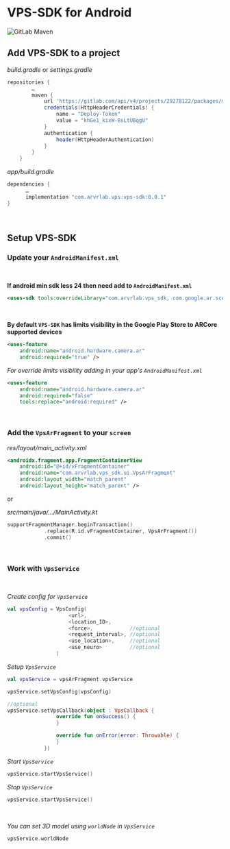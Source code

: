 VPS-SDK for Android
====================================

![GitLab Maven](https://img.shields.io/static/v1?label=Gitlab%20Maven&message=v.0.0.1&color=success&style=flat)

## Add VPS-SDK to a project

*build.gradle* or *settings.gradle*
```gradle
repositories {
        …
        maven {
            url 'https://gitlab.com/api/v4/projects/29278122/packages/maven'
            credentials(HttpHeaderCredentials) {
                name = "Deploy-Token"
                value = "khGe1_kixW-8sLtUBqgU"
            }
            authentication {
                header(HttpHeaderAuthentication)
            }
        }
    }
```

*app/build.gradle*
```gradle
dependencies {
      …
      implementation "com.arvrlab.vps:vps-sdk:0.0.1"
}
```

<br/>

## Setup VPS-SDK

### Update your `AndroidManifest.xml`

<br/>

**If android min sdk less 24 then need add to `AndroidManifest.xml`**

```xml
<uses-sdk tools:overrideLibrary="com.arvrlab.vps_sdk, com.google.ar.sceneform.ux" />
```

<br/>

**By default `VPS-SDK` has limits visibility in the Google Play Store to ARCore supported devices**

```xml
<uses-feature
    android:name="android.hardware.camera.ar"
    android:required="true" />
```

*For override limits visibility adding in your app's `AndroidManifest.xml`*

```xml
<uses-feature
    android:name="android.hardware.camera.ar"
    android:required="false"
    tools:replace="android:required" />
```

<br/>

### Add the `VpsArFragment` to your `screen`
*res/layout/main_activity.xml*
```xml
<androidx.fragment.app.FragmentContainerView
    android:id="@+id/vFragmentContainer"
    android:name="com.arvrlab.vps_sdk.ui.VpsArFragment"
    android:layout_width="match_parent"
    android:layout_height="match_parent" />
```
or

*src/main/java/…/MainActivity.kt*
```kotlin
supportFragmentManager.beginTransaction()
            .replace(R.id.vFragmentContainer, VpsArFragment())
            .commit()
```

<br/>

### Work with `VpsService`

<br/>

*Create config for `VpsService`*

```kotlin
val vpsConfig = VpsConfig(
                    <url>,
                    <location_ID>,
                    <force>,            //optional
                    <request_interval>, //optional
                    <use_location>,     //optional
                    <use_neuro>         //optional
                )
```

*Setup `VpsService`*

```kotlin
val vpsService = vpsArFragment.vpsService

vpsService.setVpsConfig(vpsConfig)

//optional
vpsService.setVpsCallback(object : VpsCallback {
                override fun onSuccess() {
                }

                override fun onError(error: Throwable) {
                }
            })
```

*Start `VpsService`*

```kotlin
vpsService.startVpsService()
```

*Stop `VpsService`*

```kotlin
vpsService.startVpsService()
```

<br/>

*You can set 3D model using `worldNode` in `VpsService`*

```kotlin
vpsService.worldNode
```